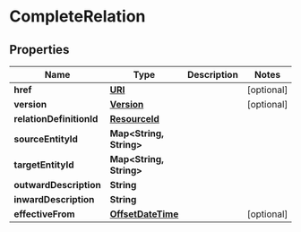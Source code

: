 

# CompleteRelation

## Properties

Name | Type | Description | Notes
------------ | ------------- | ------------- | -------------
**href** | [**URI**](URI.md) |  |  [optional]
**version** | [**Version**](Version.md) |  |  [optional]
**relationDefinitionId** | [**ResourceId**](ResourceId.md) |  | 
**sourceEntityId** | **Map&lt;String, String&gt;** |  | 
**targetEntityId** | **Map&lt;String, String&gt;** |  | 
**outwardDescription** | **String** |  | 
**inwardDescription** | **String** |  | 
**effectiveFrom** | [**OffsetDateTime**](OffsetDateTime.md) |  |  [optional]



